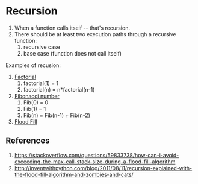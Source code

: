 # Recursion
1. When a function calls itself -- that's recursion.
2. There should be at least two execution paths through a recursive function:
   1. recursive case
   2. base case (function does not call itself)

Examples of recusion:
1. [Factorial](https://en.wikipedia.org/wiki/Factorial)
   1. factorial(1) = 1
   2. factorial(n) = n*factorial(n-1)
2. [Fibonacci number](https://en.wikipedia.org/wiki/Fibonacci_number)
   1. Fib(0) = 0
   1. Fib(1) = 1
   2. Fib(n) = Fib(n-1) + Fib(n-2)
3. [Flood Fill](https://en.wikipedia.org/wiki/Flood_fill)

    

## References
1. https://stackoverflow.com/questions/59833738/how-can-i-avoid-exceeding-the-max-call-stack-size-during-a-flood-fill-algorithm
1. http://inventwithpython.com/blog/2011/08/11/recursion-explained-with-the-flood-fill-algorithm-and-zombies-and-cats/
